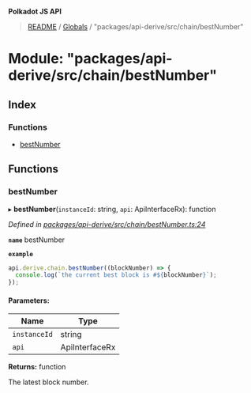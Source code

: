 **Polkadot JS API**

> [README](../README.md) / [Globals](../globals.md) / "packages/api-derive/src/chain/bestNumber"

# Module: "packages/api-derive/src/chain/bestNumber"

## Index

### Functions

* [bestNumber](_packages_api_derive_src_chain_bestnumber_.md#bestnumber)

## Functions

### bestNumber

▸ **bestNumber**(`instanceId`: string, `api`: ApiInterfaceRx): function

*Defined in [packages/api-derive/src/chain/bestNumber.ts:24](https://github.com/polkadot-js/api/blob/27c58b930/packages/api-derive/src/chain/bestNumber.ts#L24)*

**`name`** bestNumber

**`example`** 
<BR>

```javascript
api.derive.chain.bestNumber((blockNumber) => {
  console.log(`the current best block is #${blockNumber}`);
});
```

#### Parameters:

Name | Type |
------ | ------ |
`instanceId` | string |
`api` | ApiInterfaceRx |

**Returns:** function

The latest block number.
